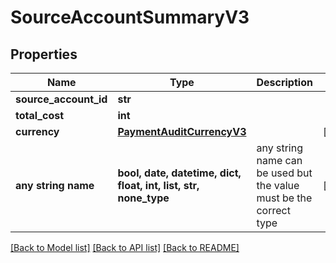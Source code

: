 # SourceAccountSummaryV3


## Properties
Name | Type | Description | Notes
------------ | ------------- | ------------- | -------------
**source_account_id** | **str** |  | 
**total_cost** | **int** |  | 
**currency** | [**PaymentAuditCurrencyV3**](PaymentAuditCurrencyV3.md) |  | [optional] 
**any string name** | **bool, date, datetime, dict, float, int, list, str, none_type** | any string name can be used but the value must be the correct type | [optional]

[[Back to Model list]](../README.md#documentation-for-models) [[Back to API list]](../README.md#documentation-for-api-endpoints) [[Back to README]](../README.md)


